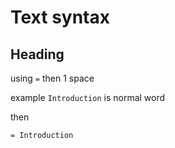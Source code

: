 # Text syntax

## Heading
using `=` then 1 space

example
`Introduction` is normal word

then

```bash
= Introduction
```
